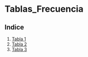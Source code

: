 # Tablas_Frecuencia

## Indice

1. [Tabla 1]()
2. [Tabla 2]()
3. [Tabla 3](https://github.com/Jaz22-hub/Tablas_Frecuencia/blob/Cristobal_Tabla_Cualitativa.ipynb/Cristobal_Tabla_Cualitativa.ipynb)
